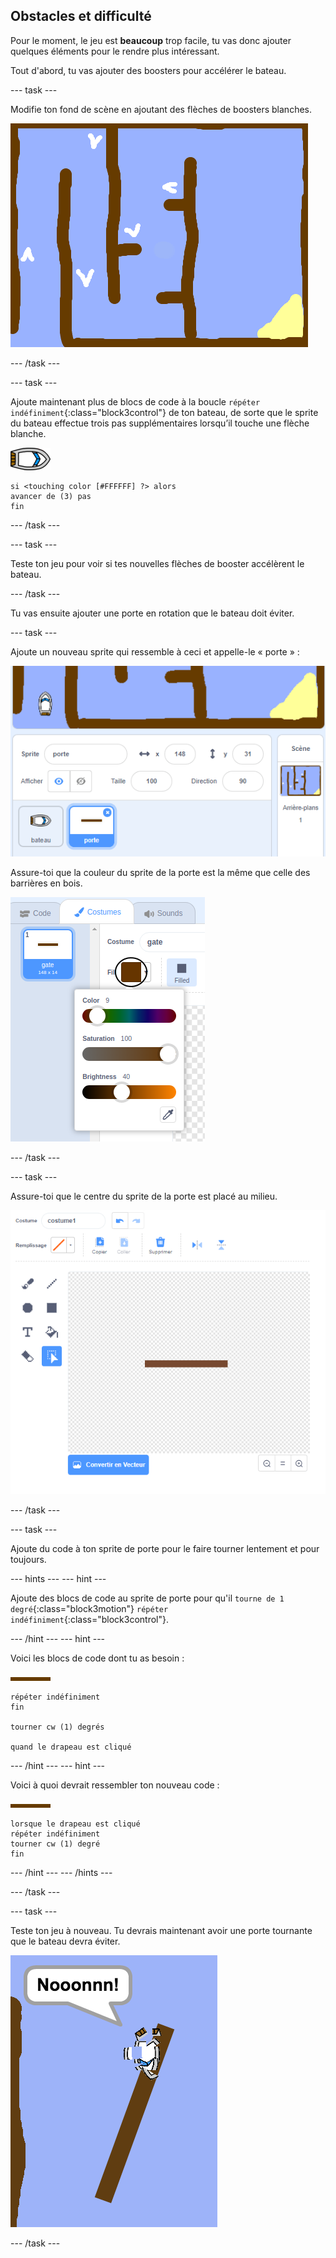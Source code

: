 ## Obstacles et difficulté

Pour le moment, le jeu est **beaucoup** trop facile, tu vas donc ajouter quelques éléments pour le rendre plus intéressant.

Tout d'abord, tu vas ajouter des boosters pour accélérer le bateau.

\--- task \---

Modifie ton fond de scène en ajoutant des flèches de boosters blanches.

![capture d'écran](images/boat-boost.png)

\--- /task \---

\--- task \---

Ajoute maintenant plus de blocs de code à la boucle `répéter indéfiniment`{:class="block3control"} de ton bateau, de sorte que le sprite du bateau effectue trois pas supplémentaires lorsqu’il touche une flèche blanche.

![bateau-sprite](images/boat_resize.png)

```blocks3
si <touching color [#FFFFFF] ?> alors
avancer de (3) pas
fin
```

\--- /task \---

\--- task \---

Teste ton jeu pour voir si tes nouvelles flèches de booster accélèrent le bateau.

\--- /task \---

Tu vas ensuite ajouter une porte en rotation que le bateau doit éviter.

\--- task \---

Ajoute un nouveau sprite qui ressemble à ceci et appelle-le « porte » :

![capture d'écran](images/boat-gate.png)

Assure-toi que la couleur du sprite de la porte est la même que celle des barrières en bois.

![capture d'écran](images/brown-hsv.png)

\--- /task \---

\--- task \---

Assure-toi que le centre du sprite de la porte est placé au milieu.

![capture d'écran](images/boat-center.png)

\--- /task \---

\--- task \---

Ajoute du code à ton sprite de porte pour le faire tourner lentement et pour toujours.

\--- hints \--- \--- hint \---

Ajoute des blocs de code au sprite de porte pour qu'il `tourne de 1 degré`{:class="block3motion"} `répéter indéfiniment`{:class="block3control"}.

\--- /hint \--- \--- hint \---

Voici les blocs de code dont tu as besoin :

![porte](images/gate.png)

```blocks3
répéter indéfiniment
fin

tourner cw (1) degrés

quand le drapeau est cliqué
```

\--- /hint \--- \--- hint \---

Voici à quoi devrait ressembler ton nouveau code :

![porte](images/gate.png)

```blocks3
lorsque le drapeau est cliqué
répéter indéfiniment
tourner cw (1) degré
fin
```

\--- /hint \--- \--- /hints \---

\--- /task \---

\--- task \---

Teste ton jeu à nouveau. Tu devrais maintenant avoir une porte tournante que le bateau devra éviter.

![capture d'écran](images/boat-gate-test.png)

\--- /task \---